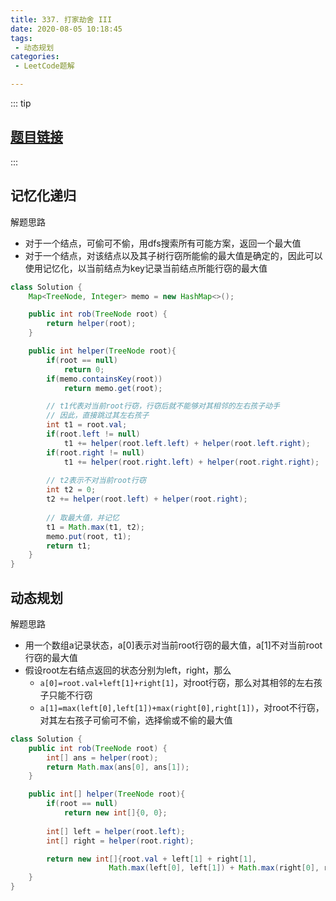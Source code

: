 ```yaml
---
title: 337. 打家劫舍 III
date: 2020-08-05 10:18:45
tags:
 - 动态规划
categories:
 - LeetCode题解

---
```


::: tip

## [题目链接](https://leetcode-cn.com/problems/house-robber-iii/)

:::

## 记忆化递归

解题思路

- 对于一个结点，可偷可不偷，用dfs搜索所有可能方案，返回一个最大值
- 对于一个结点，对该结点以及其子树行窃所能偷的最大值是确定的，因此可以使用记忆化，以当前结点为key记录当前结点所能行窃的最大值

```java
class Solution {
    Map<TreeNode, Integer> memo = new HashMap<>();

    public int rob(TreeNode root) {
        return helper(root);
    }

    public int helper(TreeNode root){
        if(root == null)
            return 0;
        if(memo.containsKey(root))
            return memo.get(root);

        // t1代表对当前root行窃，行窃后就不能够对其相邻的左右孩子动手
        // 因此，直接跳过其左右孩子
        int t1 = root.val;
        if(root.left != null)
            t1 += helper(root.left.left) + helper(root.left.right);
        if(root.right != null)
            t1 += helper(root.right.left) + helper(root.right.right);
		
        // t2表示不对当前root行窃
        int t2 = 0;
        t2 += helper(root.left) + helper(root.right);
        
        // 取最大值，并记忆
        t1 = Math.max(t1, t2);
        memo.put(root, t1);
        return t1;
    }
}
```

## 动态规划

解题思路

- 用一个数组a记录状态，a[0]表示对当前root行窃的最大值，a[1]不对当前root行窃的最大值
- 假设root左右结点返回的状态分别为left，right，那么
	- `a[0]=root.val+left[1]+right[1]`，对root行窃，那么对其相邻的左右孩子只能不行窃
	- `a[1]=max(left[0],left[1])+max(right[0],right[1])`，对root不行窃，对其左右孩子可偷可不偷，选择偷或不偷的最大值

```java
class Solution {
    public int rob(TreeNode root) {
        int[] ans = helper(root);
        return Math.max(ans[0], ans[1]);
    }

    public int[] helper(TreeNode root){
        if(root == null)
            return new int[]{0, 0};
        
        int[] left = helper(root.left);
        int[] right = helper(root.right);

        return new int[]{root.val + left[1] + right[1], 
                      Math.max(left[0], left[1]) + Math.max(right[0], right[1])};
    }
}
```

